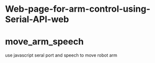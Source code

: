 # Web-page-for-arm-control-using-Serial-API-web

# move_arm_speech
use javascript seral port and speech to move robot arm
